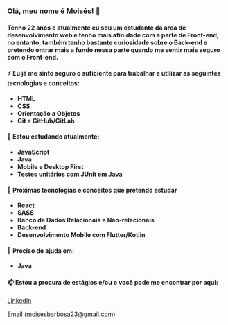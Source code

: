 ### Olá, meu nome é Moisés! 👋

#### Tenho 22 anos e atualmente eu sou um estudante da área de desenvolvimento web e tenho mais afinidade com a parte de Front-end, no entanto, também tenho bastante curiosidade sobre o Back-end e pretendo entrar mais a fundo nessa parte quando me sentir mais seguro com o Front-end.

#### ⚡ Eu já me sinto seguro o suficiente para trabalhar e utilizar as seguintes tecnologias e conceitos:

* **HTML**
* **CSS**
* **Orientação a Objetos**
* **Git e GitHub/GitLab**

#### 🌱 Estou estudando atualmente: 

* **JavaScript**
* **Java**
* **Mobile e Desktop First**
* **Testes unitários com JUnit em Java**

#### 🔭 Próximas tecnologias e conceitos que pretendo estudar

* **React**
* **SASS**
* **Banco de Dados Relacionais e Não-relacionais**
* **Back-end**
* **Desenvolvimento Mobile com Flutter/Kotlin**

#### 🤔 Preciso de ajuda em:

* **Java**

#### 📫 Estou a procura de estágios e/ou e você pode me encontrar por aqui:

[LinkedIn](https://www.linkedin.com/in/mbarbosasan/)

[Email](mailto:moisesbarbosa23@gmail.com) (moisesbarbosa23@gmail.com)
